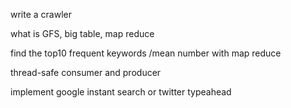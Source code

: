 write a crawler

what is GFS, big table, map reduce

find the top10 frequent keywords /mean number with map reduce

thread-safe consumer and producer

implement google instant search or twitter typeahead

